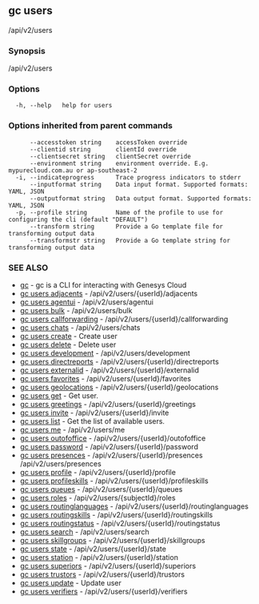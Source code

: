 ## gc users

/api/v2/users

### Synopsis

/api/v2/users

### Options

```
  -h, --help   help for users
```

### Options inherited from parent commands

```
      --accesstoken string    accessToken override
      --clientid string       clientId override
      --clientsecret string   clientSecret override
      --environment string    environment override. E.g. mypurecloud.com.au or ap-southeast-2
  -i, --indicateprogress      Trace progress indicators to stderr
      --inputformat string    Data input format. Supported formats: YAML, JSON
      --outputformat string   Data output format. Supported formats: YAML, JSON
  -p, --profile string        Name of the profile to use for configuring the cli (default "DEFAULT")
      --transform string      Provide a Go template file for transforming output data
      --transformstr string   Provide a Go template string for transforming output data
```

### SEE ALSO

* [gc](gc.html)	 - gc is a CLI for interacting with Genesys Cloud
* [gc users adjacents](gc_users_adjacents.html)	 - /api/v2/users/{userId}/adjacents
* [gc users agentui](gc_users_agentui.html)	 - /api/v2/users/agentui
* [gc users bulk](gc_users_bulk.html)	 - /api/v2/users/bulk
* [gc users callforwarding](gc_users_callforwarding.html)	 - /api/v2/users/{userId}/callforwarding
* [gc users chats](gc_users_chats.html)	 - /api/v2/users/chats
* [gc users create](gc_users_create.html)	 - Create user
* [gc users delete](gc_users_delete.html)	 - Delete user
* [gc users development](gc_users_development.html)	 - /api/v2/users/development
* [gc users directreports](gc_users_directreports.html)	 - /api/v2/users/{userId}/directreports
* [gc users externalid](gc_users_externalid.html)	 - /api/v2/users/{userId}/externalid
* [gc users favorites](gc_users_favorites.html)	 - /api/v2/users/{userId}/favorites
* [gc users geolocations](gc_users_geolocations.html)	 - /api/v2/users/{userId}/geolocations
* [gc users get](gc_users_get.html)	 - Get user.
* [gc users greetings](gc_users_greetings.html)	 - /api/v2/users/{userId}/greetings
* [gc users invite](gc_users_invite.html)	 - /api/v2/users/{userId}/invite
* [gc users list](gc_users_list.html)	 - Get the list of available users.
* [gc users me](gc_users_me.html)	 - /api/v2/users/me
* [gc users outofoffice](gc_users_outofoffice.html)	 - /api/v2/users/{userId}/outofoffice
* [gc users password](gc_users_password.html)	 - /api/v2/users/{userId}/password
* [gc users presences](gc_users_presences.html)	 - /api/v2/users/{userId}/presences /api/v2/users/presences
* [gc users profile](gc_users_profile.html)	 - /api/v2/users/{userId}/profile
* [gc users profileskills](gc_users_profileskills.html)	 - /api/v2/users/{userId}/profileskills
* [gc users queues](gc_users_queues.html)	 - /api/v2/users/{userId}/queues
* [gc users roles](gc_users_roles.html)	 - /api/v2/users/{subjectId}/roles
* [gc users routinglanguages](gc_users_routinglanguages.html)	 - /api/v2/users/{userId}/routinglanguages
* [gc users routingskills](gc_users_routingskills.html)	 - /api/v2/users/{userId}/routingskills
* [gc users routingstatus](gc_users_routingstatus.html)	 - /api/v2/users/{userId}/routingstatus
* [gc users search](gc_users_search.html)	 - /api/v2/users/search
* [gc users skillgroups](gc_users_skillgroups.html)	 - /api/v2/users/{userId}/skillgroups
* [gc users state](gc_users_state.html)	 - /api/v2/users/{userId}/state
* [gc users station](gc_users_station.html)	 - /api/v2/users/{userId}/station
* [gc users superiors](gc_users_superiors.html)	 - /api/v2/users/{userId}/superiors
* [gc users trustors](gc_users_trustors.html)	 - /api/v2/users/{userId}/trustors
* [gc users update](gc_users_update.html)	 - Update user
* [gc users verifiers](gc_users_verifiers.html)	 - /api/v2/users/{userId}/verifiers


